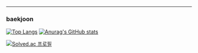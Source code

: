 <!-- ![reversal](https://capsule-render.vercel.app/api?type=transparent&height=50&text=My%20Introduction&fontAlign=50&fontAlignY=55&fontSize=40&fontColor=A7B1F2)
-->
---
### baekjoon
<!-- <div align=center> -->

[![Top Langs](https://github-readme-stats.vercel.app/api/top-langs/?username=yeonsu-k&layout=compact&langs_count=8&custom_title=Used%20Languages)](https://github.com/yeonsu-k/github-readme-stats)
[![Anurag's GitHub stats](https://github-readme-stats.vercel.app/api?username=yeonsu-k&custom_title=GitHub%20Stats&include_all_commits=true&show_icons=true&count_private=true&line_height=20&disable_animations=true)](https://github.com/yeonsu-k/github-readme-stats)

[![Solved.ac 프로필](http://mazassumnida.wtf/api/generate_badge?boj=dustn4325)](https://solved.ac/dustn4325)
<!-- ![mazandi profile](http://mazandi.herokuapp.com/api?handle=dustn4325&theme=warm) -->

 <!-- [![Hits](https://hits.seeyoufarm.com/api/count/incr/badge.svg?url=https%3A%2F%2Fgithub.com%2Fyeonsu-k&count_bg=%23303030&title_bg=%23000000&icon=github.svg&icon_color=%23FCFCFC&title=Github&edge_flat=false)](https://hits.seeyoufarm.com) -->

<!-- </div> -->